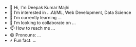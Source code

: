 - 👋 Hi, I’m Deepak Kumar Majhi
- 👀 I’m interested in ...AI/ML, Web Development, Data Science
- 🌱 I’m currently learning ...
- 💞️ I’m looking to collaborate on ...
- 📫 How to reach me ...
- 😄 Pronouns: ...
- ⚡ Fun fact: ...

<!---
deepak443mki/deepak443mki is a ✨ special ✨ repository because its `README.md` (this file) appears on your GitHub profile.
You can click the Preview link to take a look at your changes.
--->
